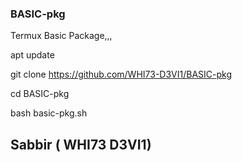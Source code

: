  
### BASIC-pkg
Termux Basic Package,,,

apt update

git clone https://github.com/WHI73-D3VI1/BASIC-pkg

cd BASIC-pkg

bash basic-pkg.sh

## Sabbir ( WHI73 D3VI1)

